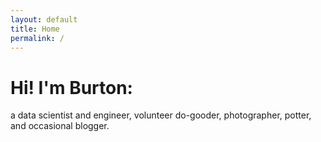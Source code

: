```yaml
---
layout: default
title: Home
permalink: /
---
```


# Hi! I'm Burton:

a data scientist and engineer, volunteer do-gooder, photographer, potter, and occasional blogger.

<div id="social-icons">
    <a class="site-link" href="https://github.com/{{ site.github_username }}" title="GitHub">
        <i class="fa-brands fa-github fa-fw fa-2x"></i>
    </a>
    <a class="site-link" rel="me" href="{{ site.mastodon_link }}" title="Mastodon">
        <i class="fa-brands fa-mastodon fa-fw fa-2x"></i>
    </a>
    <a class="site-link" href="{{ site.linkedin_link }}" title="LinkedIn">
        <i class="fa-brands fa-linkedin fa-fw fa-2x"></i>
    </a>
    <a class="site-link" href="mailto:{{ site.email }}" title="Email">
        <i class="fa-solid fa-envelope fa-fw fa-2x"></i>
    </a>
    <!-- <a class="site-link" href="{{ '/feed.xml' | prepend: site.baseurl }}">
        <i class="fa-solid fa-rss fa-fw fa-2x"></i>
    </a> -->
</div>

